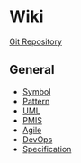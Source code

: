 Wiki
====

[Git Repository](https://github.com/Framins/wiki)

General
-------

* [Symbol](symbol.md)
* [Pattern](pattern.md)
* [UML](uml/README.md)
* [PMIS](pmis.md)
* [Agile](agile/README.md)
* [DevOps](devops.md)
* [Specification](specification/README.md)
